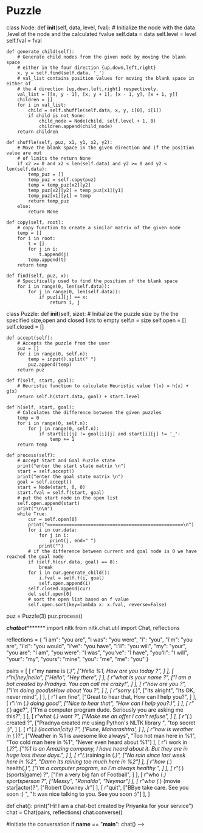 # Puzzle
class Node:
    def __init__(self, data, level, fval):
        # Initialize the node with the data ,level of the node and the calculated fvalue
        self.data = data
        self.level = level
        self.fval = fval

    def generate_child(self):
        # Generate child nodes from the given node by moving the blank space
        # either in the four direction {up,down,left,right}
        x, y = self.find(self.data, '_')
        # val_list contains position values for moving the blank space in either of
        # the 4 direction [up,down,left,right] respectively.
        val_list = [[x, y - 1], [x, y + 1], [x - 1, y], [x + 1, y]]
        children = []
        for i in val_list:
            child = self.shuffle(self.data, x, y, i[0], i[1])
            if child is not None:
                child_node = Node(child, self.level + 1, 0)
                children.append(child_node)
        return children

    def shuffle(self, puz, x1, y1, x2, y2):
        # Move the blank space in the given direction and if the position value are out
        # of limits the return None
        if x2 >= 0 and x2 < len(self.data) and y2 >= 0 and y2 < len(self.data):
            temp_puz = []
            temp_puz = self.copy(puz)
            temp = temp_puz[x2][y2]
            temp_puz[x2][y2] = temp_puz[x1][y1]
            temp_puz[x1][y1] = temp
            return temp_puz
        else:
            return None

    def copy(self, root):
        # copy function to create a similar matrix of the given node
        temp = []
        for i in root:
            t = []
            for j in i:
                t.append(j)
            temp.append(t)
        return temp

    def find(self, puz, x):
        # Specifically used to find the position of the blank space
        for i in range(0, len(self.data)):
            for j in range(0, len(self.data)):
                if puz[i][j] == x:
                    return i, j

class Puzzle:
    def __init__(self, size):
        # Initialize the puzzle size by the the specified size,open and closed lists to empty
        self.n = size
        self.open = []
        self.closed = []

    def accept(self):
        # Accepts the puzzle from the user
        puz = []
        for i in range(0, self.n):
            temp = input().split(" ")
            puz.append(temp)
        return puz

    def f(self, start, goal):
        # Heuristic function to calculate Heuristic value f(x) = h(x) + g(x)
        return self.h(start.data, goal) + start.level

    def h(self, start, goal):
        # Calculates the difference between the given puzzles
        temp = 0
        for i in range(0, self.n):
            for j in range(0, self.n):
                if start[i][j] != goal[i][j] and start[i][j] != '_':
                    temp += 1
        return temp

    def process(self):
        # Accept Start and Goal Puzzle state
        print("enter the start state matrix \n")
        start = self.accept()
        print("enter the goal state matrix \n")
        goal = self.accept()
        start = Node(start, 0, 0)
        start.fval = self.f(start, goal)
        # put the start node in the open list
        self.open.append(start)
        print("\n\n")
        while True:
            cur = self.open[0]
            print("==================================================\n")
            for i in cur.data:
                for j in i:
                    print(j, end=" ")
                print("")
            # if the difference between current and goal node is 0 we have reached the goal node
            if (self.h(cur.data, goal) == 0):
                break
            for i in cur.generate_child():
                i.fval = self.f(i, goal)
                self.open.append(i)
            self.closed.append(cur)
            del self.open[0]
            # sort the open list based on f value
            self.open.sort(key=lambda x: x.fval, reverse=False)
puz = Puzzle(3)
puz.process()


*************************************************chatbot********************************************************
import nltk
from nltk.chat.util import Chat, reflections

reflections = {
    "i am": "you are",
    "i was": "you were",
    "i": "you",
    "i'm": "you are",
    "i'd": "you would",
    "i've": "you have",
    "i'll": "you will",
    "my": "your",
    "you are": "I am",
    "you were": "I was",
    "you've": "I have",
    "you'll": "I will",
    "your": "my",
    "yours": "mine",
    "you": "me",
    "me": "you"
}

pairs = [
    [
        r"my name is (.*)",
        ["Hello %1, How are you today ?", ]
    ],
    [
        r"hi|hey|hello",
        ["Hello", "Hey there", ]
    ],
    [
        r"what is your name ?",
        ["I am a bot created by Pradnya. You can call me crazy!", ]
    ],
    [
        r"how are you ?",
        ["I'm doing good\nHow about You ?", ]
    ],
    [
        r"sorry (.*)",
        ["Its alright", "Its OK, never mind", ]
    ],
    [
        r"I am fine",
        ["Great to hear that, How can I help you?", ]
    ],
    [
        r"i'm (.*) doing good",
        ["Nice to hear that", "How can I help you?:)", ]
    ],
    [
        r"(.*) age?",
        ["I'm a computer program dude. Seriously you are asking me this?", ]
    ],
    [
        r"what (.*) want ?",
        ["Make me an offer I can't refuse", ]
    ],
    [
        r"(.*) created ?",
        ["Pradnya created me using Python's NLTK library ", "top secret ;)", ]
    ],
    [
        r"(.*) (location|city) ?",
        ['Pune, Maharashtra', ]
    ],
    [
        r"how is weather in (.*)?",
        ["Weather in %1 is awesome like always", "Too hot man here in %1", "Too cold man here in %1",
         "Never even heard about %1"]
    ],
    [
        r"i work in (.*)?",
        ["%1 is an Amazing company, I have heard about it. But they are in huge loss these days.", ]
    ],
    [
        r"(.*)raining in (.*)",
        ["No rain since last week here in %2", "Damn its raining too much here in %2"]
    ],
    [
        r"how (.*) health(.*)",
        ["I'm a computer program, so I'm always healthy ", ]
    ],
    [
        r"(.*) (sports|game) ?",
        ["I'm a very big fan of Football", ]
    ],
    [
        r"who (.*) sportsperson ?",
        ["Messy", "Ronaldo", "Neymar"]
    ],
    [
        r"who (.*) (movie star|actor)?",
        ["Robert Downey Jr"]
    ],
    [
        r"quit",
        ["BBye take care. See you soon :) ", "It was nice talking to you. See you soon :)"]
    ],
]


def chat():
    print("Hi! I am a chat-bot created by Priyanka for your service")
    chat = Chat(pairs, reflections)
    chat.converse()


#initiate the conversation
if __name__ == "__main__":
    chat() -->
